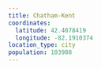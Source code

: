 ```yaml
---
title: Chatham-Kent
coordinates:
  latitude: 42.4078419
  longitude: -82.1910374
location_type: city
population: 103988
---
```

